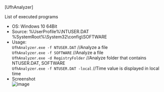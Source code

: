 [UfhAnalyzer]  

List of executed programs    

- OS: Windows 10 64Bit  
- Source: %UserProfile%\NTUSER.DAT   
%SystemRoot%\System32\config\SOFTWARE  
- Usage:  
`UfhAnalyzer.exe -f NTUSER.DAT` //Analyze a file   
`UfhAnalyzer.exe -f SOFTWARE` //Analyze a file    
`UfhAnalyzer.exe -d RegistryFolder` //Analyze folder that contains NTUSER.DAT, SOFTWARE  
`UfhAnalyzer.exe -f NTUSER.DAT -local` //Time value is displayed in local time   
- Screenshot  
![image](https://user-images.githubusercontent.com/69110090/122397441-f0bdd380-cfb3-11eb-8c9b-214fb4a2a4cb.png)  
